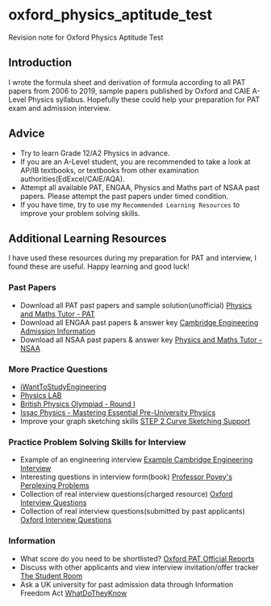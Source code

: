 # oxford_physics_aptitude_test
Revision note for Oxford Physics Aptitude Test

## Introduction
I wrote the formula sheet and derivation of formula according to all PAT papers from 2006 to 2019, sample papers published by Oxford and CAIE A-Level Physics syllabus.
Hopefully these could help your preparation for PAT exam and admission interview.

## Advice
 * Try to learn Grade 12/A2 Physics in advance.
 * If you are an A-Level student, you are recommended to take a look at AP/IB textbooks, or textbooks from other examination authorities(EdExcel/CAIE/AQA).
 * Attempt all available PAT, ENGAA, Physics and Maths part of NSAA past papers. Please attempt the past papers under timed condition.
 * If you have time, try to use my `Recommended Learning Resources` to improve your problem solving skills.

## Additional Learning Resources
I have used these resources during my preparation for PAT and interview, I found these are useful. Happy learning and good luck!

### Past Papers
  * Download all PAT past papers and sample solution(unofficial) [Physics and Maths Tutor - PAT](https://www.physicsandmathstutor.com/admissions/pat/)
  * Download all ENGAA past papers & answer key [Cambridge Engineering Admission Information](https://www.undergraduate.study.cam.ac.uk/courses/engineering)
  * Download all NSAA past papers & answer key [Physics and Maths Tutor - NSAA](https://www.physicsandmathstutor.com/admissions/nsaa/)

### More Practice Questions
  * [iWantToStudyEngineering](https://i-want-to-study-engineering.org/)
  * [Physics LAB](http://www.physicslab.org/Compilations/NextTime.aspx)
  * [British Physics Olympiad - Round I](https://www.bpho.org.uk/past-papers/round-1)
  * [Issac Physics - Mastering Essential Pre-University Physics](https://isaacphysics.org/books/physics_skills_14)
  * Improve your graph sketching skills [STEP 2 Curve Sketching Support](https://maths.org/step/step-2-curve-sketching)

### Practice Problem Solving Skills for Interview
  * Example of an engineering interview [Example Cambridge Engineering Interview](https://www.youtube.com/watch?v=f3lYdO0XYL4)
  * Interesting questions in interview form(book) [Professor Povey's Perplexing Problems](https://www.amazon.co.uk/Professor-Poveys-Perplexing-Problems-Pre-University/dp/1780747756/ref=sr_1_1?keywords=professor+povey%27s+perplexing+problems&qid=1649565858&sprefix=perplexing+%2Caps%2C336&sr=8-1)
  * Collection of real interview questions(charged resource) [Oxford Interview Questions](https://www.oxfordinterviewquestions.com/questions/engineering/)
  * Collection of real interview questions(submitted by past applicants) [Oxford Interview Questions](https://sites.google.com/site/oxbridgeinterviewquestions/engineering)

### Information
  * What score do you need to be shortlisted? [Oxford PAT Official Reports](https://www.physics.ox.ac.uk/study/undergraduates/how-apply/physics-aptitude-test-pat/physics-admissions-reports)
  * Discuss with other applicants and view interview invitation/offer tracker [The Student Room](https://www.thestudentroom.co.uk/)
  * Ask a UK university for past admission data through Information Freedom Act [WhatDoTheyKnow](https://www.whatdotheyknow.com/)
